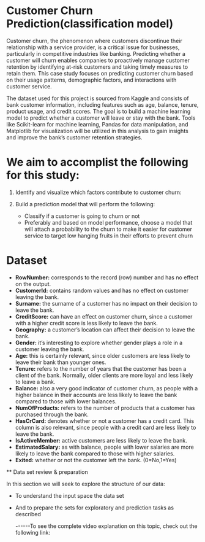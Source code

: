 #  Customer Churn Prediction(classification model)
Customer churn, the phenomenon where customers discontinue their relationship with a service provider, is a critical issue for businesses, particularly in competitive industries like banking. Predicting whether a customer will churn enables companies to proactively manage customer retention by identifying at-risk customers and taking timely measures to retain them. This case study focuses on predicting customer churn based on their usage patterns, demographic factors, and interactions with customer service.

The dataset used for this project is sourced from Kaggle and consists of bank customer information, including features such as age, balance, tenure, product usage, and credit scores. The goal is to build a machine learning model to predict whether a customer will leave or stay with the bank. Tools like Scikit-learn for machine learning, Pandas for data manipulation, and Matplotlib for visualization will be utilized in this analysis to gain insights and improve the bank’s customer retention strategies.

# We aim to accomplist the following for this study:

1. Identify and visualize which factors contribute to customer churn:
    
2. Build a prediction model that will perform the following:
    - Classify if a customer is going to churn or not
    - Preferably and based on model performance, choose a model that will attach a probability to the         churn to make it easier for customer service to target low hanging fruits in their efforts to           prevent churn

#  Dataset

- **RowNumber:** corresponds to the record (row) number and has no effect on the output.
- **CustomerId:** contains random values and has no effect on customer leaving the bank.
- **Surname:** the surname of a customer has no impact on their decision to leave the bank.
- **CreditScore:** can have an effect on customer churn, since a customer with a higher credit score is less likely to leave the bank.
- **Geography:** a customer’s location can affect their decision to leave the bank.
- **Gender:** it’s interesting to explore whether gender plays a role in a customer leaving the bank.
- **Age:** this is certainly relevant, since older customers are less likely to leave their bank than younger ones.
- **Tenure:** refers to the number of years that the customer has been a client of the bank. Normally, older clients are more loyal and less likely to leave a bank.
- **Balance:** also a very good indicator of customer churn, as people with a higher balance in their accounts are less likely to leave the bank compared to those with lower balances.
- **NumOfProducts:** refers to the number of products that a customer has purchased through the bank.
- **HasCrCard:** denotes whether or not a customer has a credit card. This column is also relevant, since people with a credit card are less likely to leave the bank.
- **IsActiveMember:** active customers are less likely to leave the bank.
- **EstimatedSalary:** as with balance, people with lower salaries are more likely to leave the bank compared to those with higher salaries.
- **Exited:** whether or not the customer left the bank.  (0=No,1=Yes)  

** Data set review & preparation   

In this section we will seek to explore the structure of our data:

- To understand the input space the data set
- And to prepare the sets for exploratory and prediction tasks as described

  ------To see the complete video explanation on this topic, check out the following link:




